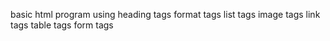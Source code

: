 basic html program using
heading tags
format tags
list tags
image tags
link tags
table tags
form tags
